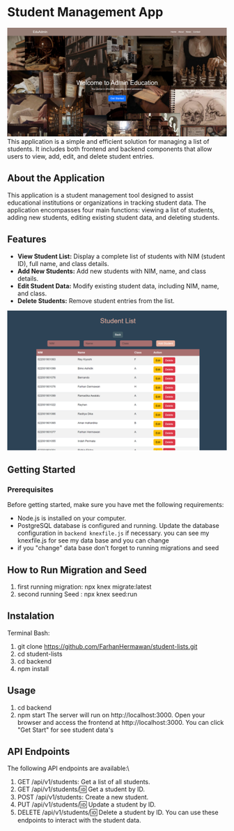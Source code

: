 # Student Management App
<img src="./frontend/img/screenshot-home.png">
This application is a simple and efficient solution for managing a list of students. It includes both frontend and backend components that allow users to view, add, edit, and delete student entries.

## About the Application
This application is a student management tool designed to assist educational institutions or organizations in tracking student data. The application encompasses four main functions: viewing a list of students, adding new students, editing existing student data, and deleting students.

## Features
- **View Student List:** Display a complete list of students with NIM (student ID), full name, and class details.
- **Add New Students:** Add new students with NIM, name, and class details.
- **Edit Student Data:** Modify existing student data, including NIM, name, and class.
- **Delete Students:** Remove student entries from the list.

<img src="./frontend/img/db-ss.png">

## Getting Started
### Prerequisites
Before getting started, make sure you have met the following requirements:

- Node.js is installed on your computer.
- PostgreSQL database is configured and running. Update the database configuration in `backend knexfile.js` if necessary.
  you can see my knexfile.js for see my data base and you can change
- if you "change" data base don't forget to running migrations and seed

## How to Run Migration and Seed
  1. first running migration: npx knex migrate:latest
  2. second running Seed : npx knex seed:run

## Instalation 
Terminal Bash:
   1. git clone https://github.com/FarhanHermawan/student-lists.git
   2. cd student-lists
   3. cd backend
   4. npm install

## Usage
  1. cd backend
  2. npm start
The server will run on http://localhost:3000.
Open your browser and access the frontend at http://localhost:3000.
You can click "Get Start" for see student data's

## API Endpoints
The following API endpoints are available:\
  1. GET /api/v1/students: Get a list of all students.
  2. GET /api/v1/students/:id: Get a student by ID.
  3. POST /api/v1/students: Create a new student.
  4. PUT /api/v1/students/:id: Update a student by ID.
  5. DELETE /api/v1/students/:id: Delete a student by ID.
You can use these endpoints to interact with the student data.